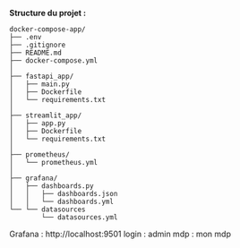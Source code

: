 **Structure du projet :**

```
docker-compose-app/
├── .env
├── .gitignore
├── README.md
├── docker-compose.yml
│
├── fastapi_app/
│   ├── main.py
│   ├── Dockerfile
│   └── requirements.txt
│
├── streamlit_app/
│   ├── app.py
│   ├── Dockerfile
│   └── requirements.txt
│
├── prometheus/
│   └── prometheus.yml
│
├── grafana/
│   ├── dashboards.py
│   │   ├── dashboards.json
│   │   └── dashboards.yml
└── └── datasources
        └── datasources.yml
```


Grafana :  http://localhost:9501
login : admin
mdp : mon mdp